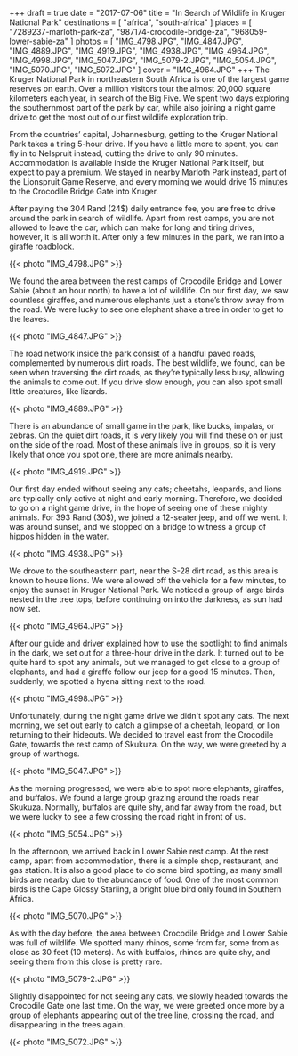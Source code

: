 +++
draft  = true
date   = "2017-07-06"
title  = "In Search of Wildlife in Kruger National Park"
destinations = [ "africa", "south-africa" ]
places = [
  "7289237-marloth-park-za", "987174-crocodile-bridge-za",
  "968059-lower-sabie-za"
]
photos = [
  "IMG_4798.JPG", "IMG_4847.JPG", "IMG_4889.JPG", "IMG_4919.JPG", "IMG_4938.JPG",
  "IMG_4964.JPG", "IMG_4998.JPG", "IMG_5047.JPG", "IMG_5079-2.JPG", "IMG_5054.JPG",
  "IMG_5070.JPG", "IMG_5072.JPG"
]
cover = "IMG_4964.JPG"
+++
The Kruger National Park in northeastern South Africa is one of the largest game reserves on earth. Over a million visitors tour the almost 20,000 square kilometers each year, in search of the Big Five. We spent two days exploring the southernmost part of the park by car, while also joining a night game drive to get the most out of our first wildlife exploration trip.
<!--more-->

From the countries’ capital, Johannesburg, getting to the Kruger National Park takes a tiring 5-hour drive. If you have a little more to spent, you can fly in to Nelspruit instead, cutting the drive to only 90 minutes. Accommodation is available inside the Kruger National Park itself, but expect to pay a premium. We stayed in nearby Marloth Park instead, part of the Lionspruit Game Reserve, and every morning we would drive 15 minutes to the Crocodile Bridge Gate into Kruger.

After paying the 304 Rand (24$) daily entrance fee, you are free to drive around the park in search of wildlife. Apart from rest camps, you are not allowed to leave the car, which can make for long and tiring drives, however, it is all worth it. After only a few minutes in the park, we ran into a giraffe roadblock.

{{< photo "IMG_4798.JPG" >}}

We found the area between the rest camps of Crocodile Bridge and Lower Sabie (about an hour north) to have a lot of wildlife. On our first day, we saw countless giraffes, and numerous elephants just a stone’s throw away from the road. We were lucky to see one elephant shake a tree in order to get to the leaves.

{{< photo "IMG_4847.JPG" >}}

The road network inside the park consist of a handful paved roads, complemented by numerous dirt roads. The best wildlife, we found, can be seen when traversing the dirt roads, as they’re typically less busy, allowing the animals to come out. If you drive slow enough, you can also spot small little creatures, like lizards.

{{< photo "IMG_4889.JPG" >}}

There is an abundance of small game in the park, like bucks, impalas, or zebras. On the quiet dirt roads, it is very likely you will find these on or just on the side of the road. Most of these animals live in groups, so it is very likely that once you spot one, there are more animals nearby.

{{< photo "IMG_4919.JPG" >}}

Our first day ended without seeing any cats; cheetahs, leopards, and lions are typically only active at night and early morning. Therefore, we decided to go on a night game drive, in the hope of seeing one of these mighty animals. For 393 Rand (30$), we joined a 12-seater jeep, and off we went. It was around sunset, and we stopped on a bridge to witness a group of hippos hidden in the water.

{{< photo "IMG_4938.JPG" >}}

We drove to the southeastern part, near the S-28 dirt road, as this area is known to house lions. We were allowed off the vehicle for a few minutes, to enjoy the sunset in Kruger National Park. We noticed a group of large birds nested in the tree tops, before continuing on into the darkness, as sun had now set.

{{< photo "IMG_4964.JPG" >}}

After our guide and driver explained how to use the spotlight to find animals in the dark, we set out for a three-hour drive in the dark. It turned out to be quite hard to spot any animals, but we managed to get close to a group of elephants, and had a giraffe follow our jeep for a good 15 minutes. Then, suddenly, we spotted a hyena sitting next to the road.

{{< photo "IMG_4998.JPG" >}}

Unfortunately, during the night game drive we didn't spot any cats. The next morning, we set out early to catch a glimpse of a cheetah, leopard, or lion returning to their hideouts. We decided to travel east from the Crocodile Gate, towards the rest camp of Skukuza. On the way, we were greeted by a group of warthogs.

{{< photo "IMG_5047.JPG" >}}

As the morning progressed, we were able to spot more elephants, giraffes, and buffalos. We found a large group grazing around the roads near Skukuza. Normally, buffalos are quite shy, and far away from the road, but we were lucky to see a few crossing the road right in front of us.

{{< photo "IMG_5054.JPG" >}}

In the afternoon, we arrived back in Lower Sabie rest camp. At the rest camp, apart from accommodation, there is a simple shop, restaurant, and gas station. It is also a good place to do some bird spotting, as many small birds are nearby due to the abundance of food. One of the most common birds is the Cape Glossy Starling, a bright blue bird only found in Southern Africa.

{{< photo "IMG_5070.JPG" >}}

As with the day before, the area between Crocodile Bridge and Lower Sabie was full of wildlife. We spotted many rhinos, some from far, some from as close as 30 feet (10 meters). As with buffalos, rhinos are quite shy, and seeing them from this close is pretty rare.

{{< photo "IMG_5079-2.JPG" >}}

Slightly disappointed for not seeing any cats, we slowly headed towards the Crocodile Gate one last time. On the way, we were greeted once more by a group of elephants appearing out of the tree line, crossing the road, and disappearing in the trees again.

{{< photo "IMG_5072.JPG" >}}